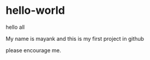 # hello-world
hello all

My name is mayank and this is my first project in github

please encourage me.


